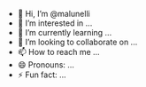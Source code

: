 - 👋 Hi, I’m @malunelli
- 👀 I’m interested in ...
- 🌱 I’m currently learning ...
- 💞️ I’m looking to collaborate on ...
- 📫 How to reach me ...
- 😄 Pronouns: ...
- ⚡ Fun fact: ...

<!---
malunelli/malunelli is a ✨ special ✨ repository because its `README.md` (this file) appears on your GitHub profile.
You can click the Preview link to take a look at your changes.
--->
